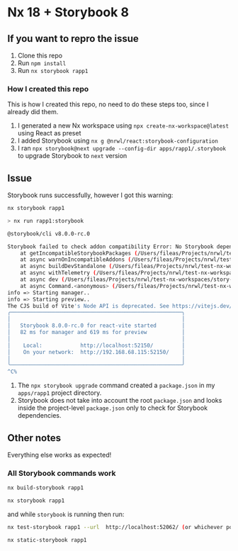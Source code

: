 # Nx 18 + Storybook 8

## If you want to repro the issue

1. Clone this repo
2. Run `npm install`
3. Run `nx storybook rapp1`

### How I created this repo

This is how I created this repo, no need to do these steps too, since I already did them.

1. I generated a new Nx workspace using `npx create-nx-workspace@latest` using React as preset
2. I added Storybook using `nx g @nrwl/react:storybook-configuration`
3. I ran `npx storybook@next upgrade --config-dir apps/rapp1/.storybook` to upgrade Storybook to `next` version

## Issue

Storybook runs successfully, however I got this warning:

```bash
nx storybook rapp1

> nx run rapp1:storybook

@storybook/cli v8.0.0-rc.0

Storybook failed to check addon compatibility Error: No Storybook dependencies found in the package.json
    at getIncompatibleStorybookPackages (/Users/fileas/Projects/nrwl/test-nx-workspaces/story-latest/node_modules/@storybook/core-server/dist/index.js:53:358)
    at async warnOnIncompatibleAddons (/Users/fileas/Projects/nrwl/test-nx-workspaces/story-latest/node_modules/@storybook/core-server/dist/index.js:56:95)
    at async buildDevStandalone (/Users/fileas/Projects/nrwl/test-nx-workspaces/story-latest/node_modules/@storybook/core-server/dist/index.js:65:1807)
    at async withTelemetry (/Users/fileas/Projects/nrwl/test-nx-workspaces/story-latest/node_modules/@storybook/core-server/dist/index.js:28:3579)
    at async dev (/Users/fileas/Projects/nrwl/test-nx-workspaces/story-latest/node_modules/@storybook/cli/dist/generate.js:634:563)
    at async Command.<anonymous> (/Users/fileas/Projects/nrwl/test-nx-workspaces/story-latest/node_modules/@storybook/cli/dist/generate.js:636:250)
info => Starting manager..
info => Starting preview..
The CJS build of Vite's Node API is deprecated. See https://vitejs.dev/guide/troubleshooting.html#vite-cjs-node-api-deprecated for more details.
╭──────────────────────────────────────────────────────╮
│                                                      │
│   Storybook 8.0.0-rc.0 for react-vite started        │
│   82 ms for manager and 619 ms for preview           │
│                                                      │
│    Local:            http://localhost:52150/         │
│    On your network:  http://192.168.68.115:52150/    │
│                                                      │
╰──────────────────────────────────────────────────────╯
^C%
```

1. The `npx storybook upgrade` command created a `package.json` in my `apps/rapp1` project directory.
2. Storybook does not take into account the root `package.json` and looks inside the project-level `package.json` only to check for Storybook dependencies.

## Other notes

Everything else works as expected!

### All Storybook commands work

```bash
nx build-storybook rapp1
```

```bash
nx storybook rapp1
```

and while `storybook` is running then run:

```bash
nx test-storybook rapp1 --url  http://localhost:52062/ (or whichever port it is running on)
```

```bash
nx static-storybook rapp1
```
